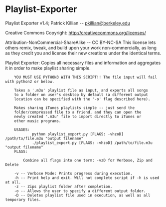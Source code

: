 Playlist-Exporter
=================

Playlist Exporter v1.4; Patrick Killian -- pkillian@berkeley.edu


Creative Commons Copyright: http://creativecommons.org/licenses/

Attribution-NonCommercial-ShareAlike -- CC BY-NC-SA
This license lets others remix, tweak, and build upon your work non-commercially, as long as they credit you and license their new creations under the identical terms.


Playlist Exporter: Copies all necessary files and information and aggregates it in order to make playlist sharing simple.
        
        YOU MUST USE PYTHON3 WITH THIS SCRIPT!! The file input will fail with python2 or below.

        Takes a '.m3u' playlist file as input, and exports all songs 
        to a folder on user's desktop by default (a different output
        location can be specified with the '-o' flag described here).
        
        Makes sharing iTunes playlists simple -- just send the 
        folder/compressed file to a friend, and they can open the 
        newly created '.m3u' file to import directly to iTunes or 
        other music programs.
        
        USAGES: 
                python playlist_export.py [FLAGS: -vhzoD] /path/to/file.m3u "output filename"
                ./playlist_export.py [FLAGS: -vhzoD] /path/to/file.m3u "output filename"
        FLAGS: 
        
            Combine all flags into one term: -vzD for Verbose, Zip and Delete
        
        -v -- Verbose Mode: Prints progress during execution.
        -h -- Print help and exit. Will not complete script if -h is used at all.
        -z -- Zips playlist folder after completion.
        -o -- Allows the user to specify a different output folder. 
        -D -- Deletes playlist file used in execution, as well as all temporary files.
